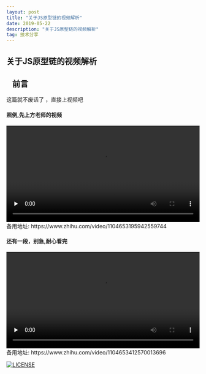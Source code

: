 ```yaml
---
layout: post
title: "关于JS原型链的视频解析"
date: 2019-05-22
description: "关于JS原型链的视频解析"
tag: 技术分享
---   
```


关于JS原型链的视频解析
------------------------


   前言
   --
   
   这篇就不废话了 ，直接上视频吧
   
   
#### 照例,先上方老师的视频

<video id="video" controls="" preload="none" width='100%'>
      <source id="mp4" src="https://www.zhihu.com/video/1104653195942559744" type="video/mp4">
      </video>
备用地址: https://www.zhihu.com/video/1104653195942559744
      
      
#### 还有一段，别急,耐心看完

<video id="video2" controls="" preload="none" width='100%'>
      <source id="mp42" src="https://www.zhihu.com/video/1104653412570013696" type="video/mp4">
      </video>
备用地址: https://www.zhihu.com/video/1104653412570013696
      
      
   
   



[![LICENSE](https://img.shields.io/badge/license-Anti%20996-blue.svg)](https://github.com/996icu/996.ICU/blob/master/LICENSE)
